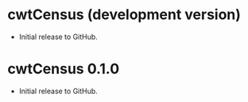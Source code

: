# cwtCensus (development version)

-   Initial release to GitHub.

# cwtCensus 0.1.0

-   Initial release to GitHub.
